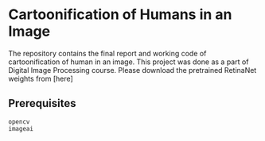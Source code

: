 # Cartoonification of Humans in an Image
The repository contains the final report and working code of cartoonification of human in an image. This project was done as a part of Digital Image Processing course. Please download the pretrained RetinaNet weights from [here]

## Prerequisites
```
opencv
imageai
```
